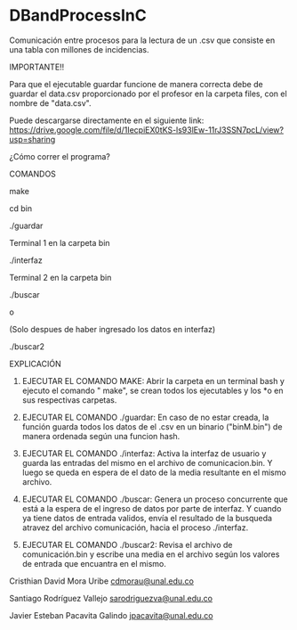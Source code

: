 # DBandProcessInC
Comunicación entre procesos para la lectura de un .csv que consiste en una tabla con millones de incidencias.

IMPORTANTE!!

Para que el ejecutable guardar funcione de manera correcta debe de guardar el data.csv proporcionado por el profesor en la carpeta files, con el nombre de "data.csv".

Puede descargarse directamente en el siguiente link: https://drive.google.com/file/d/1IecpiEX0tKS-ls93lEw-11rJ3SSN7pcL/view?usp=sharing


¿Cómo correr el programa?

COMANDOS 



make

cd bin

./guardar

Terminal 1 en la carpeta bin

./interfaz

Terminal 2 en la carpeta bin

./buscar

o

(Solo despues de haber ingresado los datos en interfaz)

./buscar2

EXPLICACIÓN

1. EJECUTAR EL COMANDO MAKE: Abrir la carpeta en un terminal bash y ejecuto el comando " make", se crean todos los ejecutables y los *o en sus respectivas carpetas.

2. EJECUTAR EL COMANDO ./guardar: En caso de no estar creada, la función guarda todos los datos de el .csv en un binario ("binM.bin") de manera ordenada según una funcion hash.

3. EJECUTAR EL COMANDO ./interfaz: Activa la interfaz de usuario y guarda las entradas del mismo en el archivo de comunicacion.bin. Y luego se queda en espera de el dato de la media resultante en el mismo archivo.

4. EJECUTAR EL COMANDO ./buscar: Genera un proceso concurrente que está a la espera de el ingreso de datos por parte de interfaz. Y cuando ya tiene datos de entrada validos, envía el resultado de la busqueda atravez del archivo comunicación, hacia el proceso ./interfaz.

5. EJECUTAR EL COMANDO ./buscar2: Revisa el archivo de comunicación.bin y escribe una media en el archivo según los valores de entrada que encuantra en el mismo.



Cristhian David Mora Uribe cdmorau@unal.edu.co

Santiago Rodríguez Vallejo sarodriguezva@unal.edu.co

Javier Esteban Pacavita Galindo jpacavita@unal.edu.co
